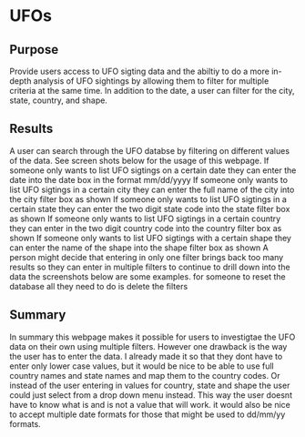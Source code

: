 # UFOs
## Purpose
Provide users access to UFO sigting data and the abiltiy to do a more in-depth analysis of UFO sightings by allowing them to filter for multiple criteria at the same time. In addition to the date, a user can filter for the city, state, country, and shape.

## Results
A user can search through the UFO databse by filtering on different values of the data. See screen shots below for the usage of this webpage.
If someone only wants to list UFO sigtings on a certain date they can enter the date into the date box in the format mm/dd/yyyy
If someone only wants to list UFO sigtings in a certain city they can enter the full name of the city into the city filter box as shown
If someone only wants to list UFO sigtings in a certain state they can enter the two digit state code into the state filter box as shown
If someone only wants to list UFO sigtings in a certain country they can enter in the two digit country code into the country filter box as shown
If someone only wants to list UFO sigtings with a certain shape they can enter the name of the shape into the shape filter box as shown
A person might decide that entering in only one filter brings back too many results so they can enter in multiple filters to continue to drill down into the data the screenshots below are some examples.
for someone to reset the database all they need to do is delete the filters

## Summary
In summary this webpage makes it possible for users to investigtae the UFO data on their own using multiple filters. However one drawback is the way the user has to enter the data. I already made it so that they dont have to enter only lower case values, but it would be nice to be able to use full country names and state names and map them to the country codes. Or instead of the user entering in values for country, state and shape the user could just select from a drop down menu instead. This way the user doesnt have to know what is and is not a value that will work. it would also be nice to accept multiple date formats for those that might be used to dd/mm/yy formats.
